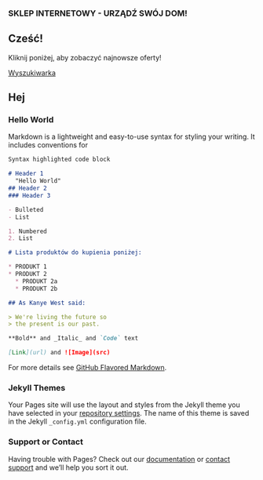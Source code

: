 ### SKLEP INTERNETOWY - URZĄDŹ SWÓJ DOM! 

## Cześć!

Kliknij poniżej, aby zobaczyć najnowsze oferty!

[Wyszukiwarka](https://www.google.pl)


## Hej
### Hello World

Markdown is a lightweight and easy-to-use syntax for styling your writing. It includes conventions for

```markdown
Syntax highlighted code block

# Header 1
  "Hello World"
## Header 2
### Header 3

- Bulleted
- List

1. Numbered
2. List

# Lista produktów do kupienia poniżej:

* PRODUKT 1
* PRODUKT 2
  * PRODUKT 2a
  * PRODUKT 2b

## As Kanye West said:

> We're living the future so
> the present is our past.

**Bold** and _Italic_ and `Code` text

[Link](url) and ![Image](src)
```

For more details see [GitHub Flavored Markdown](https://guides.github.com/features/mastering-markdown/).

### Jekyll Themes

Your Pages site will use the layout and styles from the Jekyll theme you have selected in your [repository settings](https://github.com/Staxar/site/settings). The name of this theme is saved in the Jekyll `_config.yml` configuration file.

### Support or Contact

Having trouble with Pages? Check out our [documentation](https://help.github.com/categories/github-pages-basics/) or [contact support](https://github.com/contact) and we’ll help you sort it out.
